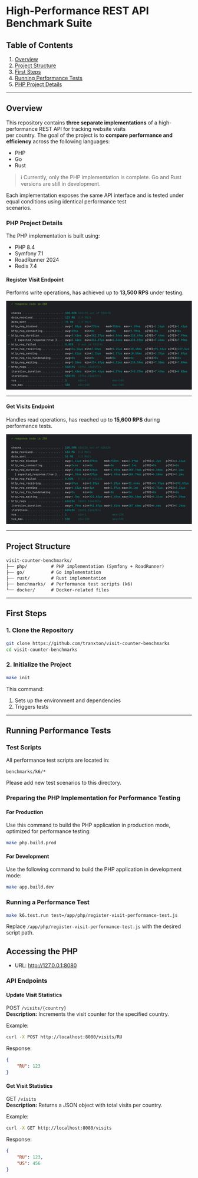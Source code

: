 # High-Performance REST API Benchmark Suite

## Table of Contents

1. [Overview](#overview)
2. [Project Structure](#project-structure)
3. [First Steps](#first-steps)
5. [Running Performance Tests](#running-performance-tests)
6. [PHP Project Details](#php-project-details)

---

## Overview

This repository contains **three separate implementations** of a high-performance REST API for tracking website visits  
per country. The goal of the project is to **compare performance and efficiency** across the following languages:

- PHP
- Go
- Rust

> ℹ️ Currently, only the PHP implementation is complete. Go and Rust versions are still in development.

Each implementation exposes the same API interface and is tested under equal conditions using identical performance test  
scenarios.

### PHP Project Details

The PHP implementation is built using:

- PHP 8.4
- Symfony 7.1
- RoadRunner 2024
- Redis 7.4

#### Register Visit Endpoint

Performs write operations, has achieved up to **13,500 RPS** under testing.

![Register visit](benchmarks/k6/php/reports/register-visit.png)

---

#### Get Visits Endpoint

Handles read operations, has reached up to **15,600 RPS** during performance tests.

![Get visits](benchmarks/k6/php/reports/get-visits.png)

---

## Project Structure

```
visit-counter-benchmarks/  
├── php/         # PHP implementation (Symfony + RoadRunner)  
├── go/          # Go implementation  
├── rust/        # Rust implementation  
├── benchmarks/  # Performance test scripts (k6)  
└── docker/      # Docker-related files  
```

---

## First Steps

### 1. Clone the Repository

```bash
git clone https://github.com/tranxton/visit-counter-benchmarks  
cd visit-counter-benchmarks
```

### 2. Initialize the Project

```bash
make init
```

This command:

1. Sets up the environment and dependencies
2. Triggers tests

---

## Running Performance Tests

### Test Scripts

All performance test scripts are located in:

```
benchmarks/k6/*
```

Please add new test scenarios to this directory.

### Preparing the PHP Implementation for Performance Testing

#### For Production

Use this command to build the PHP application in production mode, optimized for performance testing:

```bash
make php.build.prod
```

#### For Development

Use the following command to build the PHP application in development mode:

```bash
make app.build.dev
```

### Running a Performance Test

```bash
make k6.test.run test=/app/php/register-visit-performance-test.js
```

Replace `/app/php/register-visit-performance-test.js` with the desired script path.

## Accessing the PHP

- URL: http://127.0.0.1:8080

### API Endpoints

#### Update Visit Statistics

POST `/visits/{country}`  
**Description:** Increments the visit counter for the specified country.

Example:

```bash
curl -X POST http://localhost:8080/visits/RU
```

Response:

```json
{
	"RU": 123
}
```

#### Get Visit Statistics

GET `/visits`  
**Description:** Returns a JSON object with total visits per country.

Example:

```bash
curl -X GET http://localhost:8080/visits
```

Response:

```json
{
	"RU": 123,
	"US": 456
}
```
